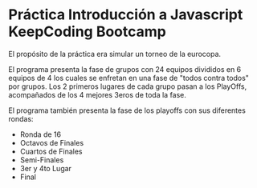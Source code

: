 # Práctica Introducción a Javascript KeepCoding Bootcamp

El propósito de la práctica era simular un torneo de la eurocopa. 

El programa presenta la fase de grupos con 24 equipos divididos en 6 equipos de 4 los cuales se enfretan en una fase de "todos contra todos" por grupos. Los 2 primeros lugares de cada grupo pasan a los PlayOffs, acompañados de los 4 mejores 3eros de toda la fase.

El programa también presenta la fase de los playoffs con sus diferentes rondas:
* Ronda de 16
* Octavos de Finales
* Cuartos de Finales
* Semi-Finales
* 3er y 4to Lugar
* Final


